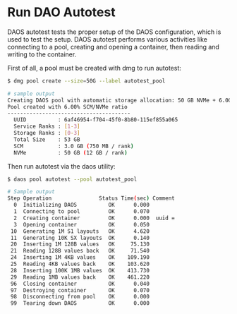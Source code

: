 # Run DAO Autotest

DAOS autotest tests the proper setup of the DAOS configuration, which is used to test the setup.
DAOS autotest performs various activities like connecting to a pool, creating and opening
a container, then reading and writing to the container.

First of all, a pool must be created with dmg to run autotest:

```sh
$ dmg pool create --size=50G --label autotest_pool

# sample output
Creating DAOS pool with automatic storage allocation: 50 GB NVMe + 6.00% SCM
Pool created with 6.00% SCM/NVMe ratio
---------------------------------------
  UUID          : 6af46954-f704-45f0-8b80-115ef855a065
  Service Ranks : [1-3]
  Storage Ranks : [0-3]
  Total Size    : 53 GB
  SCM           : 3.0 GB (750 MB / rank)
  NVMe          : 50 GB (12 GB / rank)
```

Then run autotest via the daos utility:

```sh
$ daos pool autotest --pool autotest_pool

# Sample output
Step Operation               Status Time(sec) Comment
  0  Initializing DAOS          OK      0.000
  1  Connecting to pool         OK      0.070
  2  Creating container         OK      0.000  uuid =
  3  Opening container          OK      0.050
 10  Generating 1M S1 layouts   OK      4.620
 11  Generating 10K SX layouts  OK      0.140
 20  Inserting 1M 128B values   OK     75.130
 21  Reading 128B values back   OK     71.540
 24  Inserting 1M 4KB values    OK    109.190
 25  Reading 4KB values back    OK    103.620
 28  Inserting 100K 1MB values  OK    413.730
 29  Reading 1MB values back    OK    461.220
 96  Closing container          OK      0.040
 97  Destroying container       OK      0.070
 98  Disconnecting from pool    OK      0.000
 99  Tearing down DAOS          OK      0.000
```
